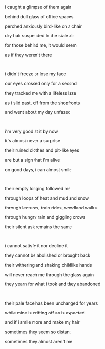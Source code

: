 i caught a glimpse of them again

behind dull glass of office spaces

perched anxiously bird-like on a chair

dry hair suspended in the stale air

for those behind me, it would seem

as if they weren't there

<br>

i didn't freeze or lose my face

our eyes crossed only for a second

they tracked me with a lifeless laze

as i slid past, off from the shopfronts

and went about my day unfazed

<br>

i'm very good at it by now

it's almost never a surprise

their ruined clothes and pit-like eyes

are but a sign that i'm alive

on good days, i can almost smile

<br>

their empty longing followed me

through loops of heat and mud and snow

through lectures, train rides, woodland walks

through hungry rain and giggling crows

their silent ask remains the same

<br>

i cannot satisfy it nor decline it

they cannot be abolished or brought back

their withering and shaking childlike hands

will never reach me through the glass again

they yearn for what i took and they abandoned

<br>

their pale face has been unchanged for years

while mine is drifting off as is expected

and if i smile more and make my hair

sometimes they seem so distant

sometimes they almost aren't me